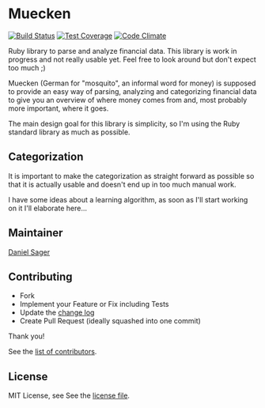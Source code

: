 # Muecken

[![Build Status](https://travis-ci.org/dsager/muecken.svg?branch=master)](https://travis-ci.org/dsager/muecken)
[![Test Coverage](https://codeclimate.com/github/dsager/muecken/badges/coverage.svg)](https://codeclimate.com/github/dsager/muecken)
[![Code Climate](https://codeclimate.com/github/dsager/muecken/badges/gpa.svg)](https://codeclimate.com/github/dsager/muecken)

Ruby library to parse and analyze financial data. This library is work in
progress and not really usable yet. Feel free to look around but don't expect
too much ;)

Muecken (German for "mosquito", an informal word for money) is supposed to
provide an easy way of parsing, analyzing and categorizing financial data to
give you an overview of where money comes from and, most probably more
important, where it goes.

The main design goal for this library is simplicity, so I'm using the Ruby
standard library as much as possible.

## Categorization

It is important to make the categorization as straight forward as possible so
that it is actually usable and doesn't end up in too much manual work.

I have some ideas about a learning algorithm, as soon as I'll start working on
it I'll elaborate here...

## Maintainer

[Daniel Sager](https://github.com/dsager)

## Contributing

- Fork
- Implement your Feature or Fix including Tests
- Update the [change log](CHANGELOG.md)
- Create Pull Request (ideally squashed into one commit)

Thank you!

See the [list of contributors](https://github.com/dsager/muecken/contributors).

## License

MIT License, see See the [license file](LICENSE).

